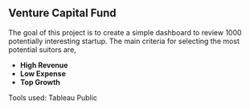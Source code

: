 ## Venture Capital Fund

The goal of this project is to create a simple dashboard to review 1000 potentially interesting startup.
The main criteria for selecting the most potential suitors are, 
- **High Revenue**
- **Low Expense**
- **Top Growth**


Tools used: Tableau Public


